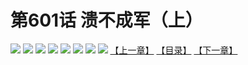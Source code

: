 # 第601话 溃不成军（上）
![](https://mhpic.xiaomingtaiji.net/comic/D/斗破苍穹拆分版/601话/1.jpg-zymk.middle.webp)
![](https://mhpic.xiaomingtaiji.net/comic/D/斗破苍穹拆分版/601话/2.jpg-zymk.middle.webp)
![](https://mhpic.xiaomingtaiji.net/comic/D/斗破苍穹拆分版/601话/3.jpg-zymk.middle.webp)
![](https://mhpic.xiaomingtaiji.net/comic/D/斗破苍穹拆分版/601话/4.jpg-zymk.middle.webp)
![](https://mhpic.xiaomingtaiji.net/comic/D/斗破苍穹拆分版/601话/5.jpg-zymk.middle.webp)
![](https://mhpic.xiaomingtaiji.net/comic/D/斗破苍穹拆分版/601话/6.jpg-zymk.middle.webp)
![](https://mhpic.xiaomingtaiji.net/comic/D/斗破苍穹拆分版/601话/7.jpg-zymk.middle.webp)
![](https://mhpic.xiaomingtaiji.net/comic/D/斗破苍穹拆分版/601话/8.jpg-zymk.middle.webp)
[【上一章】](./600.md)
[【目录】](./READMD.md)
[【下一章】](./602.md)

